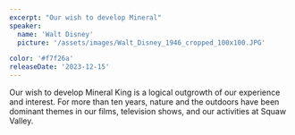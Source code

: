 ```yaml
---
excerpt: "Our wish to develop Mineral"
speaker:
  name: 'Walt Disney'
  picture: '/assets/images/Walt_Disney_1946_cropped_100x100.JPG'

color: '#f7f26a'
releaseDate: '2023-12-15'
---
```

Our wish to develop Mineral King is a logical outgrowth of our experience and interest. For more than ten years, nature and the outdoors have been dominant themes in our films, television shows, and our activities at Squaw Valley.
